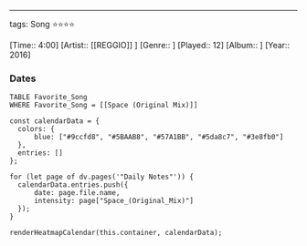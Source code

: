 ---
tags: Song ⭐⭐⭐⭐ 

[Time:: 4:00]
[Artist:: [[REGGIO]] ]
[Genre:: ]
[Played:: 12]
[Album:: ]
[Year:: 2016]
### Dates
````dataview
TABLE Favorite_Song
WHERE Favorite_Song = [[Space (Original Mix)]]
````
  ```dataviewjs
const calendarData = { 
	colors: { 
		blue: ["#9ccfd8", "#5BAAB8", "#57A1BB", "#5da8c7", "#3e8fb0"] 
	}, 
	entries: [] 
}; 

for (let page of dv.pages('"Daily Notes"')) { 
	calendarData.entries.push({ 
		date: page.file.name, 
		intensity: page["Space_(Original_Mix)"]
	}); 
} 

renderHeatmapCalendar(this.container, calendarData);
```
